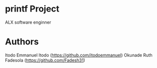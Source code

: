 # printf Project
ALX software enginner

# Authors

Itodo Emmanuel Itodo (https://github.com/itodoemmanuel)
Okunade Ruth Fadesola (https://github.com/Fadesh31)
